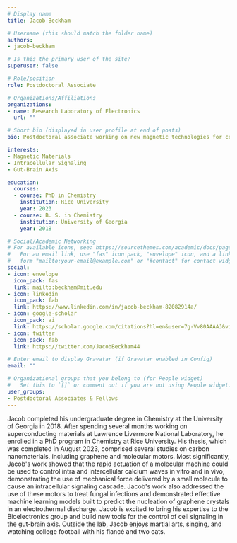 ```yaml
---
# Display name
title: Jacob Beckham

# Username (this should match the folder name)
authors:
- jacob-beckham

# Is this the primary user of the site?
superuser: false

# Role/position
role: Postdoctoral Associate

# Organizations/Affiliations
organizations:
- name: Research Laboratory of Electronics
  url: ""

# Short bio (displayed in user profile at end of posts)
bio: Postdoctoral associate working on new magnetic technologies for controlling biological function

interests:
- Magnetic Materials
- Intracellular Signaling
- Gut-Brain Axis

education:
  courses:
  - course: PhD in Chemistry
    institution: Rice University
    year: 2023
  - course: B. S. in Chemistry
    institution: University of Georgia
    year: 2018

# Social/Academic Networking
# For available icons, see: https://sourcethemes.com/academic/docs/page-builder/#icons
#   For an email link, use "fas" icon pack, "envelope" icon, and a link in the
#   form "mailto:your-email@example.com" or "#contact" for contact widget.
social:
- icon: envelope
  icon_pack: fas
  link: mailto:beckham@mit.edu
- icon: linkedin
  icon_pack: fab
  link: https://www.linkedin.com/in/jacob-beckham-82082914a/
- icon: google-scholar
  icon_pack: ai
  link: https://scholar.google.com/citations?hl=en&user=7g-Vv80AAAAJ&view_op=list_works
- icon: twitter
  icon_pack: fab
  link: https://twitter.com/JacobBeckham44

# Enter email to display Gravatar (if Gravatar enabled in Config)
email: ""

# Organizational groups that you belong to (for People widget)
#   Set this to `[]` or comment out if you are not using People widget.
user_groups:
- Postdoctoral Associates & Fellows
---
```


Jacob completed his undergraduate degree in Chemistry at the University of Georgia in 2018. After spending several months working on superconducting materials at Lawrence Livermore National Laboratory, he enrolled in a PhD program in Chemistry at Rice University. His thesis, which was completed in August 2023, comprised several studies on carbon nanomaterials, including graphene and molecular motors. Most significantly, Jacob's work showed that the rapid actuation of a molecular machine could be used to control intra and intercellular calcium waves in vitro and in vivo, demonstrating the use of mechanical force delivered by a small molecule to cause an intracellular signaling cascade. Jacob's work also addressed the use of these motors to treat fungal infections and demonstrated effective machine learning models built to predict the nucleation of graphene crystals in an electrothermal discharge. Jacob is excited to bring his expertise to the Bioelectronics group and build new tools for the control of cell signaling in the gut-brain axis. Outside the lab, Jacob enjoys martial arts, singing, and watching college football with his fiancé and two cats.